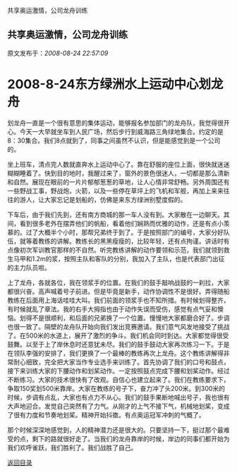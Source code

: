 共享奥运激情，公司龙舟训练
## 共享奥运激情，公司龙舟训练

 原文发布于：*2008-08-24 22:57:09*

# 2008-8-24东方绿洲水上运动中心划龙舟

  划龙舟一直是一个很有意思的集体运动，能够报名参加部门的龙舟队，我觉得很开心。今天一大早就坐车到人民广场，然后步行到威海路三角绿地集合。约定的是8：30集合。我们8点就到了，同事之间虽然不认识，但是能感觉到是一个公司的。

  坐上班车，清点完人数就直奔水上运动中心了。靠在舒服的座位上面，很快就迷迷糊糊睡着了。快到目的地时，我醒过来了，窗外的景色很迷人，一切都是那么清新和自然。展现在眼前的一片片郁郁葱葱的草地，让人心情非常舒畅。另外周围还有一些野战工事，野战炮，火箭，以及一些停在草坪上的飞机和军舰，再加上来来往往的游人，让大家忘记是划船的，仿佛是来东方绿洲别墅度假的。

  下车后，由于我们先到，还有南方商城的那一车人没有到。大家散在一边聊天。其间，看到很多老外在摆弄他们的帆船，看着他们娴熟而优雅的动作，还是有点小羡慕的。过了大概半个小时，那帮兄弟终于到了。于是按照部门的编号，大家分好队伍，就等着教练的讲解。教练长的黑黑瘦瘦的，比较年轻，还有点拘谨。讲话时有点像初次军训教官那样的不自然。听完教练讲解的动作要领和示范，我们就领到救生马甲和1.2m的浆，按照主队和客队的分别，我加入了主队，也是代表部门出征的主力队员啦。

 上了龙舟，各就各位，我在领浆手的位置。在我们的鼓手敲响战鼓的一刹拉，大家都很兴奋。高声喊着号子前进。但是毕竟是新手，动作协调性不是很好。弄得随船教练在后面用上海话哇哇大叫。我们前面的领浆手也不知所措。有时候划得整齐，有时候就乱了章法。我的右手大拇指也由于动作失误而受伤，感觉有点气妥和懊恼。划得不是很顺利，和后面的兄弟换了一个位置。慢慢地大家都磨合好了。步调也很一致了。隔壁的龙舟队开始向我们发出竞赛邀请。我们意气风发地接受了挑战了。在500米的水道上，展开了激烈的争斗。我们机会同时到达。大家都觉得很受鼓舞。以至于上了岸休息时还意犹未尽。我们的鼓手鼓动大家再次练习一下。于是在领队李强的安排了，我们更换了一个最棒的教练再次上龙舟。这个教练讲解得非常耐心细致，完全把大家当作专业选手来训练了。首先协调了我们的口号和鼓点，接下来训练大家的下腰动作和划桨动作。一定按照鼓点完成下腰和划桨动作。经过不断练习。大家的技术很快有了改观。自信心也建立起来了。我们在教练要求下，争取150奖划500米靠岸。大家在教练的号子下，奋力冲了头200米。到300米的时候，步调有点乱，大家也有点力不从心。我们的鼓手果断地喊出号子，我也很有大声地迎合。发觉自己突然有了力气。从刚才的上气不接下气，机械地划桨，变成了很有力度和节奏地划桨。精神开始抖擞。有点奥运冠军冲刺的气概了。

   那个时候深深地感觉到，人的精神潜力还是很大的。只要坚持一下，挺过那个最难受的点，剩下的路就很好走了。当我们的龙舟靠岸的时候，岸边的同事们都开始为我们欢呼雀跃，我们胜利了。我们战胜了自己。

[返回目录](index.html)
